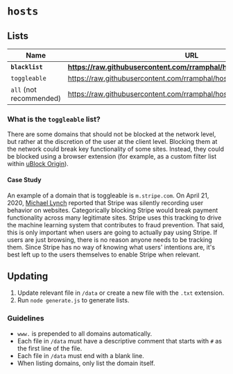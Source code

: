 # `hosts`

## Lists

Name                    | URL
----------------------- | ---
**`blacklist`**         | **https://raw.githubusercontent.com/rramphal/hosts/master/lists/blacklist**
`toggleable`            | https://raw.githubusercontent.com/rramphal/hosts/master/lists/toggleable
`all` (not recommended) | https://raw.githubusercontent.com/rramphal/hosts/master/lists/all

### What is the `toggleable` list?

There are some domains that should not be blocked at the network level, but rather at the discretion of the user at the client level.
Blocking them at the network could break key functionality of some sites.
Instead, they could be blocked using a browser extension (for example, as a custom filter list within [uBlock Origin](https://github.com/gorhill/uBlock)).

#### Case Study

An example of a domain that is toggleable is `m.stripe.com`.
On April 21, 2020, [Michael Lynch](https://mtlynch.io/stripe-recording-its-customers/) reported that Stripe was silently recording user behavior on websites.
Categorically blocking Stripe would break payment functionality across many legitimate sites.
Stripe uses this tracking to drive the machine learning system that contributes to fraud prevention.
That said, this is only important when users are going to actually pay using Stripe.
If users are just browsing, there is no reason anyone needs to be tracking them.
Since Stripe has no way of knowing what users' intentions are, it's best left up to the users themselves to enable Stripe when relevant.

## Updating

1. Update relevant file in `/data` or create a new file with the `.txt` extension.
2. Run `node generate.js` to generate lists.

### Guidelines

* `www.` is prepended to all domains automatically.
* Each file in `/data` must have a descriptive comment that starts with `#` as the first line of the file.
* Each file in `/data` must end with a blank line.
* When listing domains, only list the domain itself.
